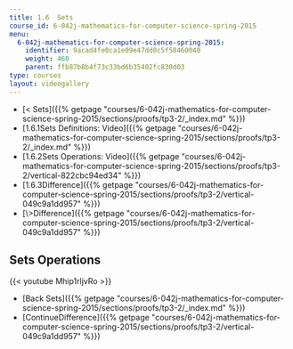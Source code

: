 ```yaml
---
title: 1.6  Sets
course_id: 6-042j-mathematics-for-computer-science-spring-2015
menu:
  6-042j-mathematics-for-computer-science-spring-2015:
    identifier: 9acad4fe0ca1e09e47dd0c5f58460040
    weight: 460
    parent: ffb87b8b4f73c33bd6b35402fc830d03
type: courses
layout: videogallery
---
```

*   [< Sets]({{% getpage "courses/6-042j-mathematics-for-computer-science-spring-2015/sections/proofs/tp3-2/_index.md" %}})
*   [1.6.1Sets Definitions: Video]({{% getpage "courses/6-042j-mathematics-for-computer-science-spring-2015/sections/proofs/tp3-2/_index.md" %}})
*   [1.6.2Sets Operations: Video]({{% getpage "courses/6-042j-mathematics-for-computer-science-spring-2015/sections/proofs/tp3-2/vertical-822cbc94ed34" %}})
*   [1.6.3Difference]({{% getpage "courses/6-042j-mathematics-for-computer-science-spring-2015/sections/proofs/tp3-2/vertical-049c9a1dd957" %}})
*   [\\>Difference]({{% getpage "courses/6-042j-mathematics-for-computer-science-spring-2015/sections/proofs/tp3-2/vertical-049c9a1dd957" %}})

Sets Operations
---------------

{{< youtube Mhip1rljvRo >}}

*   [Back Sets]({{% getpage "courses/6-042j-mathematics-for-computer-science-spring-2015/sections/proofs/tp3-2/_index.md" %}})
*   [ContinueDifference]({{% getpage "courses/6-042j-mathematics-for-computer-science-spring-2015/sections/proofs/tp3-2/vertical-049c9a1dd957" %}})